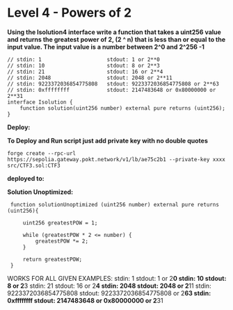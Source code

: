 # Level 4 - Powers of 2

**Using the Isolution4 interface write a function that takes a uint256 value and returns the greatest power of 2, (2 ^ n) that is less than or equal to the input value. The input value is a number between 2^0 and 2^256 -1**

```
// stdin: 1                     stdout: 1 or 2**0
// stdin: 10                    stdout: 8 or 2**3
// stdin: 21                    stdout: 16 or 2**4
// stdin: 2048                  stdout: 2048 or 2**11
// stdin: 9223372036854775808   stdout: 9223372036854775808 or 2**63
// stdin: 0xffffffff            stdout: 2147483648 or 0x80000000 or 2**31
interface Isolution {
    function solution(uint256 number) external pure returns (uint256);
}
```

**Deploy:**

**To Deploy and Run script just add private key with no double quotes**

    forge create --rpc-url https://sepolia.gateway.pokt.network/v1/lb/ae75c2b1 --private-key xxxx src/CTF3.sol:CTF3

**deployed to:**

**Solution Unoptimized:**

     function solutionUnoptimized (uint256 number) external pure returns (uint256){

         uint256 greatestPOW = 1;

         while (greatestPOW * 2 <= number) {
             greatestPOW *= 2;
         }

         return greatestPOW;
     }

WORKS FOR ALL GIVEN EXAMPLES:
stdin: 1 stdout: 1 or 2**0
stdin: 10 stdout: 8 or 2**3
stdin: 21 stdout: 16 or 2**4
stdin: 2048 stdout: 2048 or 2**11
stdin: 9223372036854775808 stdout: 9223372036854775808 or 2**63
stdin: 0xffffffff stdout: 2147483648 or 0x80000000 or 2**31
